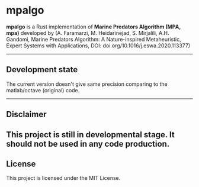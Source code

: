 # mpalgo 

**mpalgo** is a Rust implementation of **Marine Predators Algorithm (MPA, mpa)** developed by (A. Faramarzi, M. Heidarinejad, S. Mirjalili, A.H. Gandomi, Marine Predators Algorithm: A
 Nature-inspired Metaheuristic, Expert Systems with Applications, DOI: doi.org/10.1016/j.eswa.2020.113377)

---
 ## Development state 
 The current version doesn't give same precision comparing to the matlab/octave (original) code.

---
 ## Disclaimer
This project is still in developmental stage. It should not be used in any code production.
---
 ## License 
 This project is licensed under the MIT License.